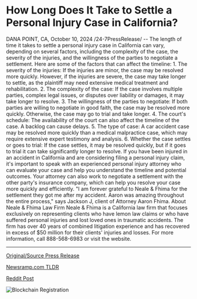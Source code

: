 # How Long Does It Take to Settle a Personal Injury Case in California?

DANA POINT, CA, October 10, 2024 /24-7PressRelease/ -- The length of time it takes to settle a personal injury case in California can vary, depending on several factors, including the complexity of the case, the severity of the injuries, and the willingness of the parties to negotiate a settlement. Here are some of the factors that can affect the timeline:  1.	The severity of the injuries: If the injuries are minor, the case may be resolved more quickly. However, if the injuries are severe, the case may take longer to settle, as the plaintiff may need extensive medical treatment and rehabilitation. 2.	The complexity of the case: If the case involves multiple parties, complex legal issues, or disputes over liability or damages, it may take longer to resolve. 3.	The willingness of the parties to negotiate: If both parties are willing to negotiate in good faith, the case may be resolved more quickly. Otherwise, the case may go to trial and take longer.  4.	The court's schedule: The availability of the court can also affect the timeline of the case. A backlog can cause delays. 5.	The type of case: A car accident case may be resolved more quickly than a medical malpractice case, which may require extensive expert testimony and analysis. 6.	Whether the case settles or goes to trial: If the case settles, it may be resolved quickly, but if it goes to trial it can take significantly longer to resolve. If you have been injured in an accident in California and are considering filing a personal injury claim, it's important to speak with an experienced personal injury attorney who can evaluate your case and help you understand the timeline and potential outcomes. Your attorney can also work to negotiate a settlement with the other party's insurance company, which can help you resolve your case more quickly and efficiently.  "I am forever grateful to Neale & Fhima for the settlement they got me after my accident. Aaron was amazing throughout the entire process," says Jackson J, client of Attorney Aaron Fhima.  About Neale & Fhima Law Firm   Neale & Fhima is a California law firm that focuses exclusively on representing clients who have lemon law claims or who have suffered personal injuries and lost loved ones in traumatic accidents. The firm has over 40 years of combined litigation experience and has recovered in excess of $50 million for their clients' injuries and losses. For more information, call 888-568-6983 or visit the website. 

---

[Original/Source Press Release](https://www.24-7pressrelease.com/press-release/515066/how-long-does-it-take-to-settle-a-personal-injury-case-in-california)
                    

[Newsramp.com TLDR](https://newsramp.com/curated-news/factors-affecting-the-timeline-of-personal-injury-cases-in-california/b9fd2b970c86229eb9f3a2f0f7e2120f) 

 



[Reddit Post](https://www.reddit.com/r/newsramp/comments/1g0d8ex/factors_affecting_the_timeline_of_personal_injury/) 



![Blockchain Registration](https://cdn.newsramp.app/24-7PressRelease/qrcode/2410/10/milkMOt4.webp)